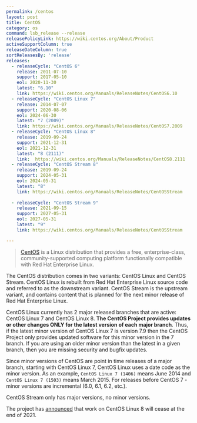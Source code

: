 ```yaml
---
permalink: /centos
layout: post
title: CentOS
category: os
command: lsb_release --release
releasePolicyLink: https://wiki.centos.org/About/Product
activeSupportColumn: true
releaseDateColumn: true
sortReleasesBy: 'release'
releases:
  - releaseCycle: "CentOS 6"
    release: 2011-07-10
    support: 2017-05-10
    eol: 2020-11-30
    latest: "6.10"
    link: https://wiki.centos.org/Manuals/ReleaseNotes/CentOS6.10
  - releaseCycle: "CentOS Linux 7"
    release: 2014-07-07
    support: 2020-08-06
    eol: 2024-06-30
    latest: "7 (2009)"
    link: https://wiki.centos.org/Manuals/ReleaseNotes/CentOS7.2009
  - releaseCycle: "CentOS Linux 8"
    release: 2019-09-24
    support: 2021-12-31
    eol: 2021-12-31
    latest: "8 (2111)"
    link:  https://wiki.centos.org/Manuals/ReleaseNotes/CentOS8.2111
  - releaseCycle: "CentOS Stream 8"
    release: 2019-09-24
    support: 2024-05-31
    eol: 2024-05-31
    latest: "8"
    link: https://wiki.centos.org/Manuals/ReleaseNotes/CentOSStream
    
  - releaseCycle: "CentOS Stream 9"
    release: 2021-09-15
    support: 2027-05-31
    eol: 2027-05-31
    latest: "9"
    link: https://wiki.centos.org/Manuals/ReleaseNotes/CentOSStream

---
```


> [CentOS](https://centos.org/) is a Linux distribution that provides a free, enterprise-class, community-supported computing platform functionally compatible with Red Hat Enterprise Linux.

The CentOS distribution comes in two variants: CentOS Linux and CentOS Stream.  CentOS Linux is rebuilt from Red Hat Enterprise Linux source code and referred to as the downstream variant.  CentOS Stream is the upstream variant, and contains content that is planned for the next minor release of Red Hat Enterprise Linux.

CentOS Linux currently has 2 major released branches that are active: CentOS Linux 7 and CentOS Linux 8. **The CentOS Project provides updates or other changes ONLY for the latest version of each major branch**. Thus, if the latest minor version of CentOS Linux 7 is version 7.9 then the CentOS Project only provides updated software for this minor version in the 7 branch. If you are using an older minor version than the latest in a given branch, then you are missing security and bugfix updates.

Since minor versions of CentOS are point in time releases of a major branch, starting with CentOS Linux 7, CentOS Linux uses a date code as the minor version. As an example, `CentOS Linux 7 (1406)` means June 2014 and `CentOS Linux 7 (1503)` means March 2015. For releases before CentOS 7 - minor versions are incremental (6.0, 6.1, 6.2, etc.).

CentOS Stream only has major versions, no minor versions.

The project has [announced](https://blog.centos.org/2020/12/future-is-centos-stream/) that work on CentOS Linux 8 will cease at the end of 2021.
